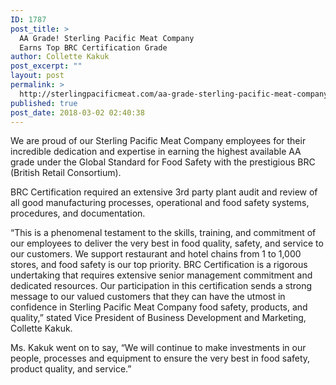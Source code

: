 ```yaml
---
ID: 1787
post_title: >
  AA Grade! Sterling Pacific Meat Company
  Earns Top BRC Certification Grade
author: Collette Kakuk
post_excerpt: ""
layout: post
permalink: >
  http://sterlingpacificmeat.com/aa-grade-sterling-pacific-meat-company-earns-top-brc-certification-grade/
published: true
post_date: 2018-03-02 02:40:38
---
```

<span style="font-weight: 400;">We are proud of our Sterling Pacific Meat Company employees for their incredible dedication and expertise in earning the highest available AA grade under the Global Standard for Food Safety with the prestigious BRC (British Retail Consortium).</span>

<span style="font-weight: 400;">BRC Certification required an extensive 3</span><span style="font-weight: 400;">rd</span><span style="font-weight: 400;"> party plant audit and review of all good manufacturing processes, operational and food safety systems, procedures, and documentation.</span>

<span style="font-weight: 400;">“This is a phenomenal testament to the skills, training, and commitment of our employees to deliver the very best in food quality, safety, and service to our customers. We support restaurant and hotel chains from 1 to 1,000 stores, and food safety is our top priority. BRC Certification is a rigorous undertaking that requires extensive senior management commitment and dedicated resources. Our participation in this certification sends a strong message to our valued customers that they can have the utmost in confidence in Sterling Pacific Meat Company food safety, products, and quality,” stated Vice President of Business Development and Marketing, Collette Kakuk.</span>

<span style="font-weight: 400;">Ms. Kakuk went on to say, “We will continue to make investments in our people, processes and equipment to ensure the very best in food safety, product quality, and service.”</span>